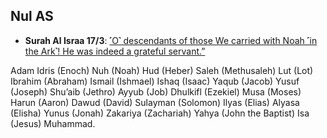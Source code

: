 ## Nul AS
* __Surah Al Israa 17/3__: [˹O˺ descendants of those We carried with Noah ˹in the Ark˺! He was indeed a grateful servant.”](https://quranwbw.com/17/3)


Adam
Idris (Enoch)
Nuh (Noah)
Hud (Heber)
Saleh (Methusaleh)
Lut (Lot)
Ibrahim (Abraham)
Ismail (Ishmael)
Ishaq (Isaac)
  Yaqub (Jacob)
  Yusuf (Joseph)
  Shu’aib (Jethro)
  Ayyub (Job)
  Dhulkifl (Ezekiel)
  Musa (Moses)
  Harun (Aaron)
  Dawud (David)
  Sulayman (Solomon)
  Ilyas (Elias)
  Alyasa (Elisha)
  Yunus (Jonah)
  Zakariya (Zachariah)
  Yahya (John the Baptist)
  Isa (Jesus)
  Muhammad.
